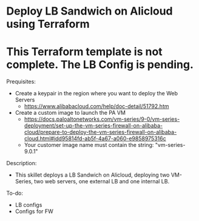 # Deploy LB Sandwich on Alicloud using Terraform

# This Terraform template is not complete. The LB Config is pending.

Prequisites:
- Create a keypair in the region where you want to deploy the Web Servers
  - https://www.alibabacloud.com/help/doc-detail/51792.htm
- Create a custom image to launch the PA VM
  - https://docs.paloaltonetworks.com/vm-series/9-0/vm-series-deployment/set-up-the-vm-series-firewall-on-alibaba-cloud/prepare-to-deploy-the-vm-series-firewall-on-alibaba-cloud.html#idd95814fd-ab5f-4a67-a060-e9858975316c
  - Your customer image name must contain the string: "vm-series-9.0.1"  

Description:
- This skillet deploys a LB Sandwich on Alicloud, deploying two VM-Series, two web servers, one external LB and one internal LB.

To-do:
- LB configs
- Configs for FW


